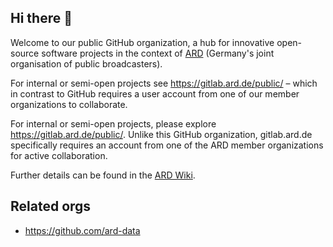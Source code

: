 ## Hi there 👋

Welcome to our public GitHub organization, a hub for innovative open-source software projects in the context of [ARD](https://en.wikipedia.org/wiki/ARD_(broadcaster)) (Germany's joint organisation of public broadcasters). <!-- Here, we collaborate on cutting-edge solutions that shape the future of broadcasting. Discover a range of projects from web technologies to broadcasting tools and join our vibrant community of developers. -->

For internal or semi-open projects see https://gitlab.ard.de/public/ – which in contrast to GitHub requires a user account from one of our member organizations to collaborate.

For internal or semi-open projects, please explore https://gitlab.ard.de/public/. Unlike this GitHub organization, gitlab.ard.de specifically requires an account from one of the ARD member organizations for active collaboration.

Further details can be found in the [ARD Wiki](https://confluence.ard.de/display/DEVELOPER/DEVELOPER+Startseite).

<!--

**Here are some ideas to get you started:**

🙋‍♀️ A short introduction - what is your organization all about?
🌈 Contribution guidelines - how can the community get involved?
👩‍💻 Useful resources - where can the community find your docs? Is there anything else the community should know?
🍿 Fun facts - what does your team eat for breakfast?
🧙 Remember, you can do mighty things with the power of [Markdown](https://docs.github.com/github/writing-on-github/getting-started-with-writing-and-formatting-on-github/basic-writing-and-formatting-syntax)
-->

## Related orgs

* https://github.com/ard-data

